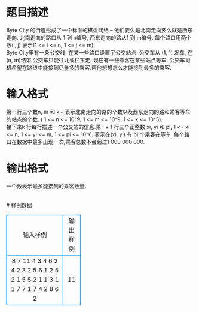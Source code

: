 # 

 
 # 题目描述 
<p>
Byte City 的街道形成了一个标准的棋盘网络 – 他们要么是北南走向要么就是西东走向. 北南走向的路口从 1 到 n编号, 西东走向的路从1 到 m编号. 每个路口用两个数(i, j) 表示(1 <= i <= n, 1 <= j <= m). <br>Byte City里有一条公交线, 在某一些路口设置了公交站点. 公交车从 (1, 1) 发车, 在(n, m)结束.公交车只能往北或往东走. 现在有一些乘客在某些站点等车. 公交车司机希望在路线中能接到尽量多的乘客.帮他想想怎么才能接到最多的乘客. <br></p> 

 
 # 输入格式 
<p>
第一行三个数n, m 和 k – 表示北南走向的路的个数以及西东走向的路和乘客等车的站点的个数. ( 1 <= n <= 10^9, 1 <= m <= 10^9, 1 <= k <= 10^5). <br>接下来k 行每行描述一个公交站的信息.第 i + 1 行三个正整数 xi, yi 和 pi, 1 <= xi <= n, 1 <= yi <= m, 1 <= pi <= 10^6. 表示在(xi, yi) 有 pi 个乘客在等车. 每个路口在数据中最多出现一次,乘客总数不会超过1 000 000 000. <br></p> 

 
 # 输出格式 
<p>
一个数表示最多能接到的乘客数量. <br><br></p> 
# 样例数据
<style>
        table,table tr th, table tr td { border:1px solid #0094ff; }
        table { width: 200px; min-height: 25px; line-height: 25px; text-align: center; border-collapse: collapse;}   
    </style>
<table>
	<tr>
		<td>输入样例</td>
		<td>输出样例</td>
	</tr>
<tr><td>8 7 11
4 3 4
6 2 4
2 3 2
5 6 1
2 5 2
1 5 5
2 1 1
3 1 1
7 7 1
7 4 2
8 6 2
</td><td>11</td></tr></table>

